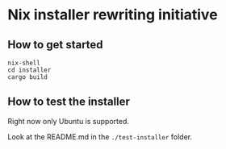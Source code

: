 # Nix installer rewriting initiative

## How to get started

```
nix-shell
cd installer
cargo build
```

## How to test the installer

Right now only Ubuntu is supported.

Look at the README.md in the `./test-installer` folder.
